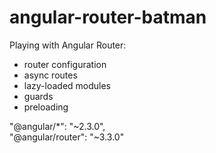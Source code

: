 # angular-router-batman
Playing with Angular Router:
- router configuration
- async routes
- lazy-loaded modules
- guards
- preloading

"@angular/*": "~2.3.0",  
"@angular/router": "~3.3.0"
